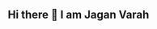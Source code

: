 
<h2 align="center">
 Hi there 👋 I am Jagan Varah
</h2>

<br/>
<!--
**jagan2255/jagan2255** is a ✨ _special_ ✨ repository because its `README.md` (this file) appears on your GitHub profile.

Here are some ideas to get you started:

- 🔭 I’m currently working on ...
- 🌱 I’m currently learning ...
- 👯 I’m looking to collaborate on ...
- 🤔 I’m looking for help with ...
- 💬 Ask me about ...
- 📫 How to reach me: ...
- 😄 Pronouns: ...
- ⚡ Fun fact: ...
-->

<p align="center">
<table>
<tr>
  <td>
  <a href="https://github.com/jagan2255">
  <img align="center" src="https://github-readme-stats.vercel.app/api?username=jagan2255&show_icons=true&include_all_commits=true&theme=radical&hide_border=true" alt="Jagan's Github Stats" height="200rem" />
  </a>
  </td>
  <td> 
<a href="https://github.com/jagan2255"><img align="center" src="https://github-readme-stats.vercel.app/api/top-langs/?username=jagan2255&layout=compact&theme=radical&hide_border=true" height="200rem"/></a>
  </td>
</tr>
</table>
</p>
<br/>
<br/>
<p align=center>                           
  <a href="https://github.com/jagan2255"><img align=center  src="https://gpvc.arturio.dev/jagan2255" alt="Visitors"></a>     
</p>


